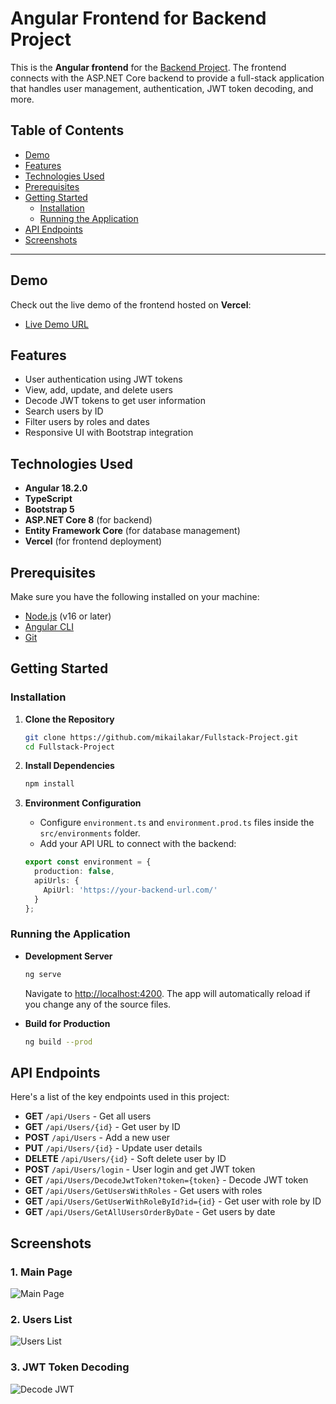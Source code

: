 # Angular Frontend for Backend Project

This is the **Angular frontend** for the [Backend Project](https://github.com/mikailakar/Backend-Project). The frontend connects with the ASP.NET Core backend to provide a full-stack application that handles user management, authentication, JWT token decoding, and more.

## Table of Contents
- [Demo](#demo)
- [Features](#features)
- [Technologies Used](#technologies-used)
- [Prerequisites](#prerequisites)
- [Getting Started](#getting-started)
  - [Installation](#installation)
  - [Running the Application](#running-the-application)
- [API Endpoints](#api-endpoints)
- [Screenshots](#screenshots)

---

## Demo
Check out the live demo of the frontend hosted on **Vercel**:
- [Live Demo URL](https://fullstack-project-mauve.vercel.app)

## Features
- User authentication using JWT tokens
- View, add, update, and delete users
- Decode JWT tokens to get user information
- Search users by ID
- Filter users by roles and dates
- Responsive UI with Bootstrap integration

## Technologies Used
- **Angular 18.2.0**
- **TypeScript**
- **Bootstrap 5**
- **ASP.NET Core 8** (for backend)
- **Entity Framework Core** (for database management)
- **Vercel** (for frontend deployment)

## Prerequisites
Make sure you have the following installed on your machine:
- [Node.js](https://nodejs.org/) (v16 or later)
- [Angular CLI](https://angular.io/cli)
- [Git](https://git-scm.com/)

## Getting Started

### Installation
1. **Clone the Repository**
   ```bash
   git clone https://github.com/mikailakar/Fullstack-Project.git
   cd Fullstack-Project
   ```

3. **Install Dependencies**
   ```bash
   npm install
   ```

4. **Environment Configuration**
   - Configure `environment.ts` and `environment.prod.ts` files inside the `src/environments` folder.
   - Add your API URL to connect with the backend:

   ```typescript
   export const environment = {  
     production: false,  
     apiUrls: {  
       ApiUrl: 'https://your-backend-url.com/'  
     }  
   };
   ```

### Running the Application
- **Development Server**
   ```bash
  ng serve
   ```

  Navigate to [http://localhost:4200](http://localhost:4200). The app will automatically reload if you change any of the source files.

- **Build for Production**
   ```bash
  ng build --prod
   ```

## API Endpoints
Here's a list of the key endpoints used in this project:

- **GET** `/api/Users` - Get all users
- **GET** `/api/Users/{id}` - Get user by ID
- **POST** `/api/Users` - Add a new user
- **PUT** `/api/Users/{id}` - Update user details
- **DELETE** `/api/Users/{id}` - Soft delete user by ID
- **POST** `/api/Users/login` - User login and get JWT token
- **GET** `/api/Users/DecodeJwtToken?token={token}` - Decode JWT token
- **GET** `/api/Users/GetUsersWithRoles` - Get users with roles
- **GET** `/api/Users/GetUserWithRoleById?id={id}` - Get user with role by ID
- **GET** `/api/Users/GetAllUsersOrderByDate` - Get users by date

## Screenshots
### 1. Main Page
![Main Page](./screenshots/main-menu)

### 2. Users List
![Users List](https://)

### 3. JWT Token Decoding
![Decode JWT](https://)
